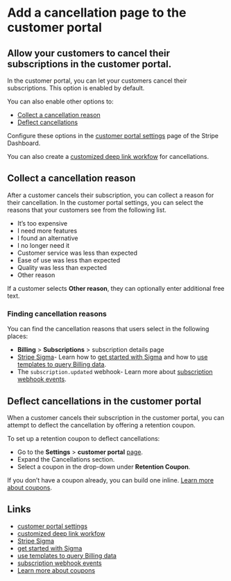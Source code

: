 # Add a cancellation page to the customer portal

## Allow your customers to cancel their subscriptions in the customer portal.

In the customer portal, you can let your customers cancel their subscriptions.
This option is enabled by default.

You can also enable other options to:

- [Collect a cancellation
reason](https://docs.stripe.com/customer-management/cancellation-page#collect-cancellation-reason)
- [Deflect
cancellations](https://docs.stripe.com/customer-management/cancellation-page#cancellation-deflection)

Configure these options in the [customer portal
settings](https://dashboard.stripe.com/settings/billing/portal) page of the
Stripe Dashboard.

You can also create a [customized deep link
workfow](https://docs.stripe.com/customer-management/portal-deep-links) for
cancellations.

## Collect a cancellation reason

After a customer cancels their subscription, you can collect a reason for their
cancellation. In the customer portal settings, you can select the reasons that
your customers see from the following list.

- It’s too expensive
- I need more features
- I found an alternative
- I no longer need it
- Customer service was less than expected
- Ease of use was less than expected
- Quality was less than expected
- Other reason

If a customer selects **Other reason**, they can optionally enter additional
free text.

### Finding cancellation reasons

You can find the cancellation reasons that users select in the following places:

- **Billing** > **Subscriptions** > subscription details page
- [Stripe Sigma](https://dashboard.stripe.com/sigma/queries)- Learn how to [get
started with
Sigma](https://docs.stripe.com/stripe-data/access-data-in-dashboard) and how to
[use templates to query Billing
data](https://docs.stripe.com/stripe-data/query-billing-data).
- The `subscription.updated` webhook- Learn more about [subscription webhook
events](https://docs.stripe.com/billing/subscriptions/webhooks#events).

## Deflect cancellations in the customer portal

When a customer cancels their subscription in the customer portal, you can
attempt to deflect the cancellation by offering a retention coupon.

To set up a retention coupon to deflect cancellations:

- Go to the **Settings** > **customer portal**
[page](https://dashboard.stripe.com/settings/billing/portal).
- Expand the Cancellations section.
- Select a coupon in the drop-down under **Retention Coupon**.

If you don’t have a coupon already, you can build one inline. [Learn more about
coupons](https://docs.stripe.com/billing/subscriptions/coupons).

## Links

- [customer portal
settings](https://dashboard.stripe.com/settings/billing/portal)
- [customized deep link
workfow](https://docs.stripe.com/customer-management/portal-deep-links)
- [Stripe Sigma](https://dashboard.stripe.com/sigma/queries)
- [get started with
Sigma](https://docs.stripe.com/stripe-data/access-data-in-dashboard)
- [use templates to query Billing
data](https://docs.stripe.com/stripe-data/query-billing-data)
- [subscription webhook
events](https://docs.stripe.com/billing/subscriptions/webhooks#events)
- [Learn more about
coupons](https://docs.stripe.com/billing/subscriptions/coupons)